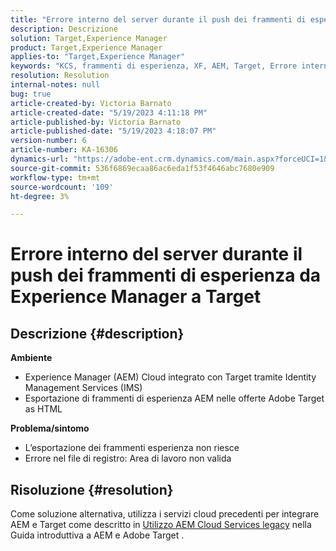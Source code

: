 ```yaml
---
title: "Errore interno del server durante il push dei frammenti di esperienza da Experience Manager a Target"
description: Descrizione
solution: Target,Experience Manager
product: Target,Experience Manager
applies-to: "Target,Experience Manager"
keywords: "KCS, frammenti di esperienza, XF, AEM, Target, Errore interno del server"
resolution: Resolution
internal-notes: null
bug: true
article-created-by: Victoria Barnato
article-created-date: "5/19/2023 4:11:18 PM"
article-published-by: Victoria Barnato
article-published-date: "5/19/2023 4:18:07 PM"
version-number: 6
article-number: KA-16306
dynamics-url: "https://adobe-ent.crm.dynamics.com/main.aspx?forceUCI=1&pagetype=entityrecord&etn=knowledgearticle&id=dc6cf9c4-5ff6-ed11-8848-6045bd0065b6"
source-git-commit: 536f6869ecaa86ac6eda1f53f4646abc7680e909
workflow-type: tm+mt
source-wordcount: '109'
ht-degree: 3%

---
```


# Errore interno del server durante il push dei frammenti di esperienza da Experience Manager a Target

## Descrizione {#description}

<b>Ambiente</b>
- Experience Manager (AEM) Cloud integrato con Target tramite Identity Management Services (IMS)
- Esportazione di frammenti di esperienza AEM nelle offerte Adobe Target as HTML

<b>Problema/sintomo</b>
- L’esportazione dei frammenti esperienza non riesce
- Errore nel file di registro: Area di lavoro non valida



## Risoluzione {#resolution}


Come soluzione alternativa, utilizza i servizi cloud precedenti per integrare AEM e Target come descritto in [Utilizzo AEM Cloud Services legacy](https://experienceleague.adobe.com/docs/experience-manager-learn/aem-target-tutorial/aem-target-implementation/using-aem-cloud-services.html) nella Guida introduttiva a AEM e Adobe Target .
